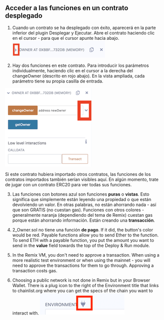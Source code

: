 ## Acceder a las funciones en un contrato desplegado

1. Cuando un contrato se ha desplegado con éxito, aparecerá en la parte inferior del plugin Desplegar y Ejecutar. Abre el contrato haciendo clic en el cursor - para que el cursor apunte hacia abajo.
   ![desplegar contrato](https://raw.githubusercontent.com/ethereum/remix-workshops/master/Basics/interacting/images/instance.png "contrato desplegado")

2. Hay dos funciones en este contrato.  Para introducir los parámetros individualmente, haciendo clic en el cursor a la derecha del changeOwner (descrito en rojo abajo). En la vista ampliada, cada parámetro tiene su propia casilla de entrada.

![Desplegar contrato](https://raw.githubusercontent.com/ethereum/remix-workshops/master/Basics/interacting/images/deployed_open2.png "contrato desplegado")

Si este contrato hubiera importado otros contratos, las funciones de los contratos importados también serían visibles aquí.  En algún momento, trate de jugar con un contrato ERC20 para ver todas sus funciones.

3. Las funciones con botones azul son funciones **puras** o **vistas**.  Esto significa que simplemente están leyendo una propiedad o que están devolviendo un valor.  En otras palabras, no están ahorrando nada - así que son GRATIS (no cuestan gas).  Funciones con otros colores - generalmente naranja (dependiendo del tema de Remix) cuestan gas porque están ahorrando información.  Están creando una **transacción**.

4. 2_Owner.sol no tiene una función **de pago**.  If it did, the button's color would be red.  Payable functions allow you to send Ether to the function.  To send ETH with a payable function, you put the amount you want to send in the **value** field towards the top of the Deploy & Run module.

5. In the Remix VM, you don't need to approve a transaction.  When using a more realistic test environment or when using the mainnet - you will need to approve the transactions for them to go through. Approving a transaction costs gas.

6. Choosing a public network is not done in Remix but in your Browser Wallet.  There is a plug icon to the right of the Environment title that links to chainlist.org where you can get the specs of the chain you want to interact with.
   ![chainlist](https://raw.githubusercontent.com/ethereum/remix-workshops/master/Basics/interacting/images/chainlist.png "chainlist")
